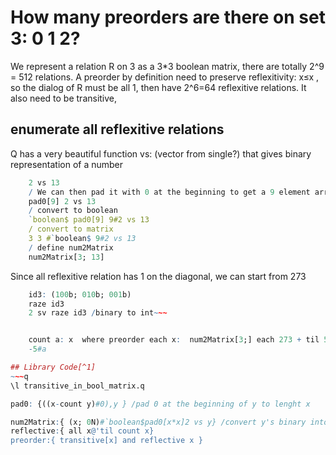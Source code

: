 # How many preorders are there on set 3: 0 1 2?

We represent a relation R on 3 as a 3*3 boolean matrix, there are totally 2^9 = 512 relations.
A preorder by definition need to preserve reflexitivity: x≤x , so the dialog of R must be all 1,
then have 2^6=64 reflexitive relations.
It also need to be transitive, 

## enumerate all reflexitive relations

Q has a very beautiful function vs: (vector from single?) that gives binary representation of a number
~~~q
    2 vs 13
    / We can then pad it with 0 at the beginning to get a 9 element array
    pad0[9] 2 vs 13
    / convert to boolean
    `boolean$ pad0[9] 9#2 vs 13
    / convert to matrix
    3 3 #`boolean$ 9#2 vs 13
    / define num2Matrix
    num2Matrix[3; 13]
~~~

Since all reflexitive relation has 1 on the diagonal, we can start from 273
~~~q
    id3: (100b; 010b; 001b)
    raze id3
    2 sv raze id3 /binary to int~~~ 
~~~
~~~q

    count a: x  where preorder each x:  num2Matrix[3;] each 273 + til 512 - 273
    -5#a

## Library Code[^1]
~~~q
\l transitive_in_bool_matrix.q

pad0: {((x-count y)#0),y } /pad 0 at the beginning of y to lenght x

num2Matrix:{ (x; 0N)#`boolean$pad0[x*x]2 vs y} /convert y's binary into a x * x boolean matrix.
reflective:{ all x@'til count x}
preorder:{ transitive[x] and reflective x }
~~~

[^1]: This file is generated by [qnote.q](https://github.com/co-dh/qnote)
